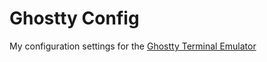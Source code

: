 # Ghostty Config

My configuration settings for the [Ghostty Terminal Emulator](https://ghostty.org/)
